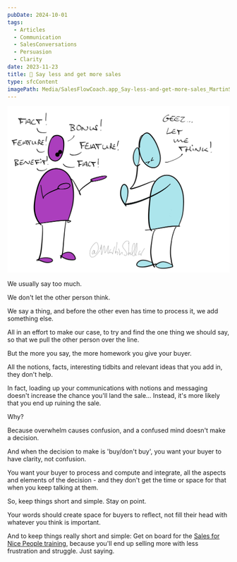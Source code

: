 ```yaml
---
pubDate: 2024-10-01
tags:
  - Articles
  - Communication
  - SalesConversations
  - Persuasion
  - Clarity
date: 2023-11-23
title: 📄 Say less and get more sales
type: sfcContent
imagePath: Media/SalesFlowCoach.app_Say-less-and-get-more-sales_MartinStellar.jpg
---
```


![](Media/SalesFlowCoach.app_Say-less-and-get-more-sales_MartinStellar.jpg)

We usually say too much.

We don't let the other person think.

We say a thing, and before the other even has time to process it, we add something else.

All in an effort to make our case, to try and find the one thing we should say, so that we pull the other person over the line.

But the more you say, the more homework you give your buyer.

All the notions, facts, interesting tidbits and relevant ideas that you add in, they don't help.

In fact, loading up your communications with notions and messaging doesn't increase the chance you'll land the sale... Instead, it's more likely that you end up ruining the sale.

Why?

Because overwhelm causes confusion, and a confused mind doesn't make a decision.

And when the decision to make is 'buy/don't buy', you want your buyer to have clarity, not confusion.

You want your buyer to process and compute and integrate, all the aspects and elements of the decision - and they don't get the time or space for that when you keep talking at them. 

So, keep things short and simple. Stay on point.

Your words should create space for buyers to reflect, not fill their head with whatever you think is important.

And to keep things really short and simple: Get on board for the [Sales for Nice People training](https://martinstellar.com/leap-ethical-selling-framework/), because you'll end up selling more with less frustration and struggle. Just saying.